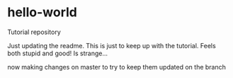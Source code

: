 hello-world
===========

Tutorial repository

Just updating the readme. This is just to keep up with the tutorial. Feels both stupid and good! Is strange...

now making changes on master to try to keep them updated on the branch
